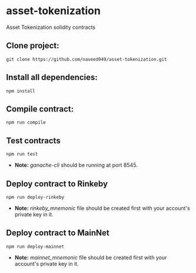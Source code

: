 # asset-tokenization
Asset Tokenization solidity contracts

## Clone project:
```
git clone https://github.com/naveed949/asset-tokenization.git
```

## Install all dependencies:
```
npm install
```
## Compile contract:
```
npm run compile
```
## Test contracts
```
npm run test
```
* **Note:** *ganache-cli* should be running at port 8545.
## Deploy contract to Rinkeby
```
npm run deploy-rinkeby
```
* **Note:** *rinkeby_mnemonic* file should be created first with your account's private key in it.
## Deploy contract to MainNet
```
npm run deploy-mainnet
```
* **Note:** *mainnet_mnemonic* file should be created first with your account's private key in it.
